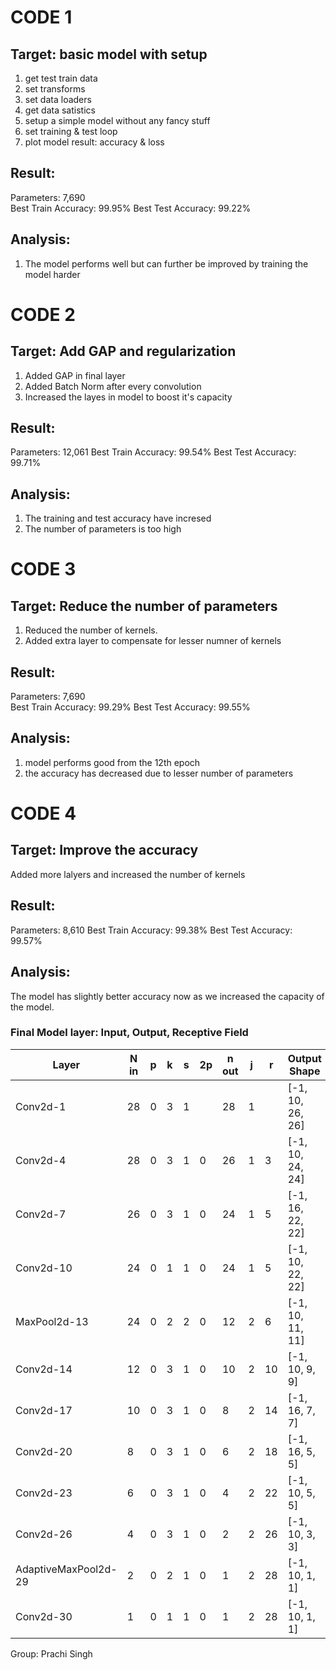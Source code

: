 # CODE 1
## Target: basic model with setup	
1. get test train data
2. set transforms
3. set data loaders
4. get data satistics
5. setup a simple model without any fancy stuff
6. set training & test loop
7. plot model result: accuracy & loss
## Result:
Parameters: 7,690	
Best Train Accuracy: 99.95%	
Best Test Accuracy: 99.22%	
## Analysis: 
1. The model performs well but can further be improved by training the model harder

# CODE 2
## Target: Add GAP and regularization
1. Added GAP in final layer
2. Added Batch Norm after every convolution
2. Increased the layes in model to boost it's capacity
## Result:
Parameters: 12,061
Best Train Accuracy: 99.54%
Best Test Accuracy: 99.71%
## Analysis:
1. The training and test accuracy have incresed 
2. The number of parameters is too high

# CODE 3 
## Target: 	Reduce the number of parameters
1. Reduced the number of kernels.
2. Added extra layer to compensate for lesser numner of kernels
## Result:
Parameters: 7,690	
Best Train Accuracy: 99.29%
Best Test Accuracy: 99.55%
## Analysis:
1. model performs good from the 12th epoch
2. the accuracy has decreased due to lesser number of parameters

# CODE 4
## Target: Improve the accuracy
Added more lalyers and increased the number of kernels
## Result:
Parameters: 8,610
Best Train Accuracy: 99.38%
Best Test Accuracy: 99.57%
## Analysis: 
The model has slightly better accuracy now as we increased the capacity of the model.

### Final Model layer: Input, Output, Receptive Field
                    
Layer|	N in|	p|	k|	s|	2p|	n out|	j|	r|	Output Shape|	Param #|
-----|	-----|	-----|	-----|	-----|	-----|	-----|	-----|	-----|	-----|	-----|
Conv2d-1|	28|	0|	3|	1|	|	28|	1|	|	[-1, 10, 26, 26]|	90|
Conv2d-4|	28|	0|	3|	1|	0|	26|	1|	3|	[-1, 10, 24, 24]|	900|
Conv2d-7|	26|	0|	3|	1|	0|	24|	1|	5|	[-1, 16, 22, 22]|	1440|
Conv2d-10|	24|	0|	1|	1|	0|	24|	1|	5|	[-1, 10, 22, 22]|	160|
MaxPool2d-13|	24|	0|	2|	2|	0|	12|	2|	6|	[-1, 10, 11, 11]|	0|
Conv2d-14|	12|	0|	3|	1|	0|	10|	2|	10|	[-1, 10, 9, 9]|	900|
Conv2d-17|	10|	0|	3|	1|	0|	8|	2|	14|	[-1, 16, 7, 7]|	1440|
Conv2d-20|	8|	0|	3|	1|	0|	6|	2|	18|	[-1, 16, 5, 5]|	2304|
Conv2d-23|	6|	0|	3|	1|	0|	4|	2|	22|	[-1, 10, 5, 5]|	160|
Conv2d-26|	4|	0|	3|	1|	0|	2|	2|	26|	[-1, 10, 3, 3]|	900|
AdaptiveMaxPool2d-29|	2|	0|	2|	1|	0|	1|	2|	28|	[-1, 10, 1, 1]|	0|
Conv2d-30|	1|	0|	1|	1|	0|	1|	2|	28|	[-1, 10, 1, 1]|	100|

Group:
Prachi Singh
